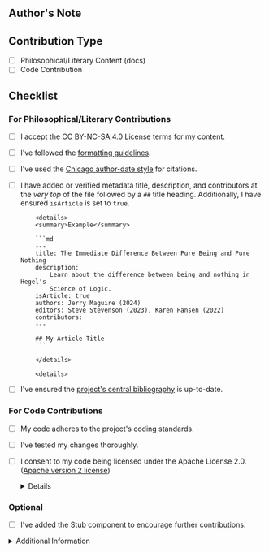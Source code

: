 <!-- Thank you for wanting to contribute to sPhil! 🧙 🦉 -->
<!-- We would like to keep our code and writing as neat and tidy as possible, and would appreciate if you could verify the following checklist if you are submitting philosophical or literary content -->

## Author's Note

<!-- Briefly describe your changes and their purpose -->

## Contribution Type

-   [ ] Philosophical/Literary Content (docs)
-   [ ] Code Contribution

## Checklist

### For Philosophical/Literary Contributions

-   [ ] I accept the
        [CC BY-NC-SA 4.0 License](https://creativecommons.org/licenses/by-nc-sa/4.0/)
        terms for my content.
-   [ ] I've followed the
        [formatting guidelines](https://github.com/systemphil/sphil/blob/dev/src/pages/contributing/formatting/basic-markdown.md).
-   [ ] I've used the
        [Chicago author-date style](https://www.chicagomanualofstyle.org/tools_citationguide/citation-guide-2.html)
        for citations.
-   [ ] I have added or verified metadata title, description, and contributors
        at the _very top_ of the file followed by a `##` title heading.
        Additionally, I have ensured `isArticle` is set to `true`.

          <details>
          <summary>Example</summary>

          ```md
          ---
          title: The Immediate Difference Between Pure Being and Pure Nothing
          description:
              Learn about the difference between being and nothing in Hegel's
              Science of Logic.
          isArticle: true
          authors: Jerry Maguire (2024)
          editors: Steve Stevenson (2023), Karen Hansen (2022)
          contributors:
          ---

          ## My Article Title
          ```

          </details>

          <details>

-   [ ] I've ensured the
        [project's central bibliography](https://github.com/systemphil/sphil/blob/main/README_BIBLIOGRAPHY.md)
        is up-to-date.

### For Code Contributions

-   [ ] My code adheres to the project's coding standards.
-   [ ] I've tested my changes thoroughly.
-   [ ] I consent to my code being licensed under the Apache License 2.0.
        ([Apache version 2 license](https://www.apache.org/licenses/LICENSE-2.0.txt))
        <details>

    All code apart of what is inside `src/pages/**` (excluding
    `/contributing/**`, `_app.mdx`, `_document.tsx`, `_meta.json`,
    `acknowledgements.mdx`, `index.mdx`, `privacy.mdx`, `team.mdx`, `terms.mdx`)
    is subject to Apache version 2 license. Basically, anything outside of
    content, literature, philosophy.

        </details>

### Optional

-   [ ] I've added the Stub component to encourage further contributions.

<details>
<summary>Additional Information</summary>

-   For philosophical/literary contributions, your content will be under the CC
    BY-NC-SA 4.0 license.
-   For code contributions, your code will be under the Apache License 2.0.
-   Please sign your contribution under Authors, Editors, or Contributors in the
    metadata.

</details>
